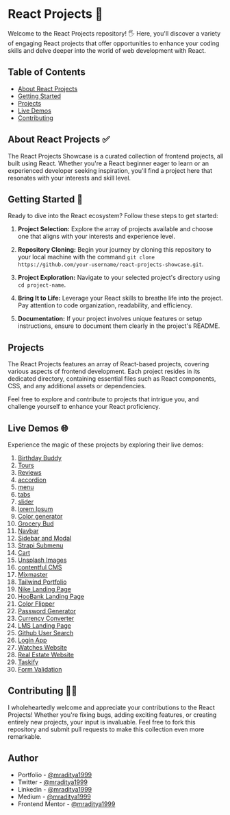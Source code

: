 # React Projects 🚀

Welcome to the React Projects repository! 🖐️ Here, you'll discover a variety of engaging React projects that offer opportunities to enhance your coding skills and delve deeper into the world of web development with React.

## Table of Contents

- [About React Projects](#about-react-projects)
- [Getting Started](#getting-started)
- [Projects](#projects)
- [Live Demos](#live-demos)
- [Contributing](#contributing)

## About React Projects ✅

The React Projects Showcase is a curated collection of frontend projects, all built using React. Whether you're a React beginner eager to learn or an experienced developer seeking inspiration, you'll find a project here that resonates with your interests and skill level.

## Getting Started 📝

Ready to dive into the React ecosystem? Follow these steps to get started:

1. **Project Selection:** Explore the array of projects available and choose one that aligns with your interests and experience level.

2. **Repository Cloning:** Begin your journey by cloning this repository to your local machine with the command `git clone https://github.com/your-username/react-projects-showcase.git`.

3. **Project Exploration:** Navigate to your selected project's directory using `cd project-name`.

4. **Bring It to Life:** Leverage your React skills to breathe life into the project. Pay attention to code organization, readability, and efficiency.

5. **Documentation:** If your project involves unique features or setup instructions, ensure to document them clearly in the project's README.

## Projects

The React Projects features an array of React-based projects, covering various aspects of frontend development. Each project resides in its dedicated directory, containing essential files such as React components, CSS, and any additional assets or dependencies.

Feel free to explore and contribute to projects that intrigue you, and challenge yourself to enhance your React proficiency.

## Live Demos 🌐

Experience the magic of these projects by exploring their live demos:

1. [Birthday Buddy](https://react-01-birthday-buddy.netlify.app)
2. [Tours](https://react-02-tourss.netlify.app)
3. [Reviews](https://react-03-reviewss.netlify.app)
4. [accordion](https://react-04-accordions.netlify.app)
5. [menu](https://react-05-menus.netlify.app)
6. [tabs](https://react-06-tabss.netlify.app)
7. [slider](https://react-07-sliders.netlify.app)
8. [lorem Ipsum](https://react-08-lorem-ipsums.netlify.app)
9. [Color generator](https://react-09-color-generators.netlify.app)
10. [Grocery Bud](https://react-10-grocery-buds.netlify.app)
11. [Navbar](https://react-11-navbars.netlify.app)
12. [Sidebar and Modal](https://react-12-sidebars.netlify.app)
13. [Strapi Submenu](https://react-13-strapi-submenus.netlify.app)
14. [Cart](https://react-14-carts.netlify.app)
15. [Unsplash Images](https://react-15-unsplash-images.netlify.app)
16. [contentful CMS](https://react-16-contentful-cmss.netlify.app)
17. [Mixmaster](https://react-17-mixmaster.netlify.app)
18. [Tailwind Portfolio](https://react-18-tailwind-portfolio.netlify.app)
19. [Nike Landing Page](https://react-19-nike-landing-page.netlify.app)
20. [HooBank Landing Page](https://react-20-hoobank-landing-page.netlify.app)
21. [Color Flipper](https://react-21-color-flipper.netlify.app)
22. [Password Generator](https://react-22-password-generator.netlify.app)
23. [Currency Converter](https://react-23-currency-converter.netlify.app)
24. [LMS Landing Page](https://react-24-lms-landing-page.netlify.app)
25. [Github User Search](https://react-25-github-user-search.netlify.app)
26. [Login App](https://react-26-login-app.netlify.app)
27. [Watches Website](https://react-27-watch-website.netlify.app)
28. [Real Estate Website](https://react-28-real-estate-website.netlify.app)
29. [Taskify](https://react-29-taskify-app.netlify.app)
30. [Form Validation](https://react-30-form-validation.netlify.app)

## Contributing 🥳🎉

I wholeheartedly welcome and appreciate your contributions to the React Projects! Whether you're fixing bugs, adding exciting features, or creating entirely new projects, your input is invaluable. Feel free to fork this repository and submit pull requests to make this collection even more remarkable.

## Author

- Portfolio - [@mraditya1999](https://adityayadav-dev.netlify.app)
- Twitter - [@mraditya1999](https://twitter.com/mraditya1999)
- Linkedin - [@mraditya1999](https://www.linkedin.com/in/mraditya1999/)
- Medium - [@mraditya1999](https://medium.com/@mraditya1999)
- Frontend Mentor - [@mraditya1999](https://www.frontendmentor.io/profile/Aditya-oss-creator)
